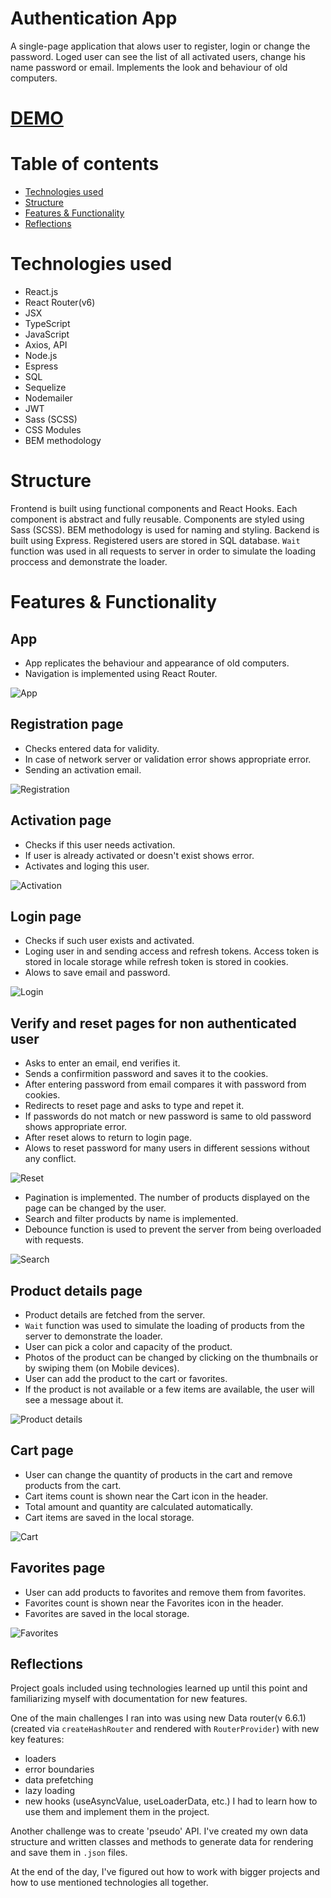 # Authentication App
A single-page application that alows user to register, login or change the password. Loged user can see the list of all activated users, change his name password or email. Implements the look and behaviour of old computers.

# [DEMO](https://sergey-mironenko.github.io/authentication-app/)

# Table of contents
- [Technologies used](#technologies-used)
- [Structure](#structure)
- [Features & Functionality](#features--functionality)
- [Reflections](#reflections)

# Technologies used
- React.js
- React Router(v6)
- JSX
- TypeScript
- JavaScript
- Axios, API
- Node.js
- Espress
- SQL
- Sequelize
- Nodemailer
- JWT
- Sass (SCSS)
- CSS Modules
- BEM methodology

# Structure
Frontend is built using functional components and React Hooks. Each component is abstract and fully reusable. Components are styled using Sass (SCSS). BEM methodology is used for naming and styling.
Backend is built using Express. Registered users are stored in SQL database.
`Wait` function was used in all requests to server in order to simulate the loading proccess and demonstrate the loader.

# Features & Functionality

## App 
- App replicates the behaviour and appearance of old computers.
- Navigation is implemented using React Router.

![App](./public/App.gif)

## Registration page
- Checks entered data for validity.
- In case of network server or validation error shows appropriate error.
- Sending an activation email.

![Registration](./public/Registration.gif)

## Activation page
- Checks if this user needs activation.
- If user is already activated or doesn't exist shows error.
- Activates and loging this user.

![Activation](./public/Activation.gif)

## Login page
- Checks if such user exists and activated.
- Loging user in and sending access and refresh tokens. Access token is stored in locale storage while refresh token is stored in cookies.
- Alows to save email and password.

![Login](./public/Login.gif)

## Verify and reset pages for non authenticated user
- Asks to enter an email, end verifies it.
- Sends a confirmition password and saves it to the cookies.
- After entering password from email compares it with password from cookies.
- Redirects to reset page and asks to type and repet it.
- If passwords do not match or new password is same to old password shows appropriate error.
- After reset alows to return to login page.
- Alows to reset password for many users in different sessions without any conflict.

![Reset](./public/Reset.gif)

- Pagination is implemented. The number of products displayed on the page can be changed by the user.
- Search and filter products by name is implemented.
- Debounce function is used to prevent the server from being overloaded with requests.

![Search](./src/READEMEimg/search.gif)

## Product details page
- Product details are fetched from the server.
- `Wait` function was used to simulate the loading of products from the server to demonstrate the loader.
- User can pick a color and capacity of the product.
- Photos of the product can be changed by clicking on the thumbnails or by swiping them (on Mobile devices).
- User can add the product to the cart or favorites.
- If the product is not available or a few items are available, the user will see a message about it.

![Product details](./src/READEMEimg/details_page.gif)

## Cart page
- User can change the quantity of products in the cart and remove products from the cart.
- Cart items count is shown near the Cart icon in the header.
- Total amount and quantity are calculated automatically.
- Cart items are saved in the local storage.

![Cart](./src/READEMEimg/cart.gif)

## Favorites page
- User can add products to favorites and remove them from favorites.
- Favorites count is shown near the Favorites icon in the header.
- Favorites are saved in the local storage.

![Favorites](./src/READEMEimg/favorites.gif)

## Reflections
Project goals included using technologies learned up until this point and familiarizing myself with documentation for new features.

One of the main challenges I ran into was using new Data router(v 6.6.1) (created via `createHashRouter` and rendered with `RouterProvider`) with new key features:
 - loaders
 - error boundaries
 - data prefetching
 - lazy loading
 - new hooks (useAsyncValue, useLoaderData, etc.)
 I had to learn how to use them and implement them in the project.

 Another challenge was to create 'pseudo' API. I've created my own data structure and written classes and methods to generate data for rendering and save them in `.json` files.

 At the end of the day, I've figured out how to work with bigger projects and how to use mentioned technologies all together.
